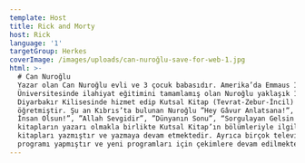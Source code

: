 ```yaml
---
template: Host
title: Rick and Morty
host: Rick
language: '1'
targetGroup: Herkes
coverImage: /images/uploads/can-nuroğlu-save-for-web-1.jpg
html: >-
  # Can Nuroğlu
  Yazar olan Can Nuroğlu evli ve 3 çocuk babasıdır. Amerika’da Emmaus İncil
  Üniversitesinde ilahiyat eğitimini tamamlamış olan Nuroğlu yaklaşık 11 yıl
  Diyarbakır Kilisesinde hizmet edip Kutsal Kitap (Tevrat-Zebur-İncil)
  öğretmiştir. Şu an Kıbrıs’ta bulunan Nuroğlu ”Hey Gâvur Anlatsana!”, ”Yeter ki
  İnsan Olsun!”, ”Allah Sevgidir”, ”Dünyanın Sonu”, “Sorgulayan Gelsin!” adlı
  kitapların yazarı olmakla birlikte Kutsal Kitap’ın bölümleriyle ilgili yorum
  kitapları yazmıştır ve yazmaya devam etmektedir. Ayrıca birçok televizyon
  programı yapmıştır ve yeni programları için çekimlere devam edilmektedir.
---
```


